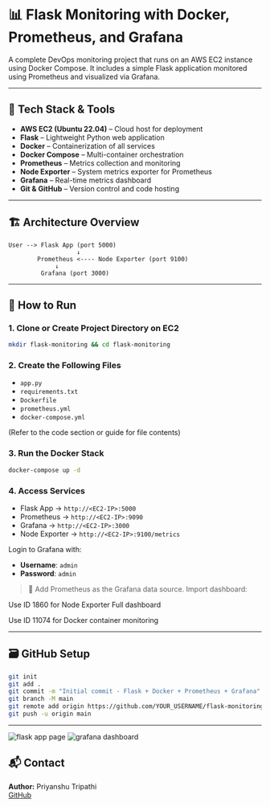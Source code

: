 # 📊 Flask Monitoring with Docker, Prometheus, and Grafana

A complete DevOps monitoring project that runs on an AWS EC2 instance using Docker Compose. It includes a simple Flask application monitored using Prometheus and visualized via Grafana.

---

## 🧰 Tech Stack & Tools

- **AWS EC2 (Ubuntu 22.04)** – Cloud host for deployment
- **Flask** – Lightweight Python web application
- **Docker** – Containerization of all services
- **Docker Compose** – Multi-container orchestration
- **Prometheus** – Metrics collection and monitoring
- **Node Exporter** – System metrics exporter for Prometheus
- **Grafana** – Real-time metrics dashboard
- **Git & GitHub** – Version control and code hosting

---

## 🏗️ Architecture Overview

```
User --> Flask App (port 5000)
                   ↓
        Prometheus <---- Node Exporter (port 9100)
             ↓
         Grafana (port 3000)
```

---

## 🚀 How to Run

### 1. Clone or Create Project Directory on EC2
```bash
mkdir flask-monitoring && cd flask-monitoring
```

### 2. Create the Following Files
- `app.py`
- `requirements.txt`
- `Dockerfile`
- `prometheus.yml`
- `docker-compose.yml`

(Refer to the code section or guide for file contents)

### 3. Run the Docker Stack
```bash
docker-compose up -d
```

### 4. Access Services
- Flask App → `http://<EC2-IP>:5000`
- Prometheus → `http://<EC2-IP>:9090`
- Grafana → `http://<EC2-IP>:3000`
- Node Exporter → `http://<EC2-IP>:9100/metrics`

Login to Grafana with:
- **Username**: `admin`
- **Password**: `admin`

> 📌 Add Prometheus as the Grafana data source.
Import dashboard:

Use ID 1860 for Node Exporter Full dashboard

Use ID 11074 for Docker container monitoring


---

## 🗃️ GitHub Setup
```bash
git init
git add .
git commit -m "Initial commit - Flask + Docker + Prometheus + Grafana"
git branch -M main
git remote add origin https://github.com/YOUR_USERNAME/flask-monitoring.git
git push -u origin main
```

---
![flask app page](https://github.com/user-attachments/assets/0f283c1e-16a6-4c6e-bb29-b61431ed19bb)
![grafana dashboard](https://github.com/user-attachments/assets/b82dbdcc-7114-4e27-aad9-892c2ac57f15)

## 📬 Contact
**Author:** Priyanshu Tripathi  
[GitHub](https://github.com/Priyanshutripathi555)

